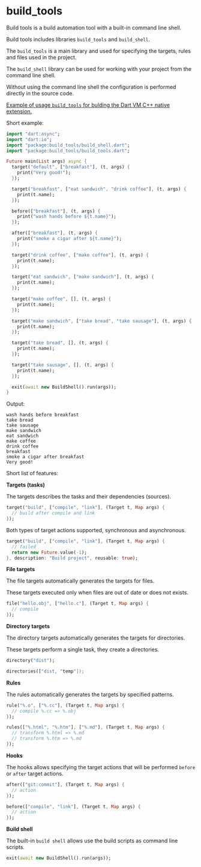build_tools
===========

Build tools is a build automation tool with a built-in command line shell.

Build tools includes libraries `build_tools` and `build_shell`.

The `build_tools` is a main library and used for specifying the targets, rules and files used in the project.

The `build_shell` library can be  used for working with your project from the command line shell.

Without using the command line shell the configuration is performed directly in the source code.

[Example of usage `build_tools` for bulding the Dart VM C++ native extension.][native_extension_with_build_tools]

Short example:

```dart
import "dart:async";
import "dart:io";
import "package:build_tools/build_shell.dart";
import "package:build_tools/build_tools.dart";

Future main(List args) async {
  target("default", ["breakfast"], (t, args) {
    print("Very good!");
  });

  target("breakfast", ["eat sandwich", "drink coffee"], (t, args) {
    print(t.name);
  });

  before(["breakfast"], (t, args) {
    print("wash hands before ${t.name}");
  });

  after(["breakfast"], (t, args) {
    print("smoke a cigar after ${t.name}");
  });

  target("drink coffee", ["make coffee"], (t, args) {
    print(t.name);
  });

  target("eat sandwich", ["make sandwich"], (t, args) {
    print(t.name);
  });

  target("make coffee", [], (t, args) {
    print(t.name);
  });

  target("make sandwich", ["take bread", "take sausage"], (t, args) {
    print(t.name);
  });

  target("take bread", [], (t, args) {
    print(t.name);
  });

  target("take sausage", [], (t, args) {
    print(t.name);
  });

  exit(await new BuildShell().run(args));
}
```

Output:

```
wash hands before breakfast
take bread
take sausage
make sandwich
eat sandwich
make coffee
drink coffee
breakfast
smoke a cigar after breakfast
Very good!
```

Short list of features:

**Targets (tasks)**

The targets describes the tasks and their dependencies (sources).

```dart
target("build", ["compile", "link"], (Target t, Map args) {
  // build after compile and link  
});
```

Both types of target actions supported, synchronous and asynchronous.

```dart
target("build", ["compile", "link"], (Target t, Map args) {
  // failed
  return new Future.value(-1);
}, description: "Build project", reusable: true);
```

**File targets**

The file targets automatically generates the targets for files.

These targets executed only when files are out of date or does not exists.

```dart
file("hello.obj", ["hello.c"], (Target t, Map args) {
  // compile
});
```

**Directory targets**

The directory targets automatically generates the targets for directories.

These targets perform a single task, they create a directories.

```dart
directory("dist");
```

```dart
directories(["dist, "temp"]);
```

**Rules**

The rules automatically generates the targets by specified patterns.

```dart
rule("%.o", ["%.cc"], (Target t, Map args) {
  // compile %.cc => %.obj 
});
```

```dart
rules(["%.html", "%.htm"], ["%.md"], (Target t, Map args) {
  // transform %.html => %.md
  // transform %.htm => %.md
});
```

**Hooks**

The hooks allows specifying the target actions that will be performed `before` or `after` target actions.

```dart
after(["git:commit"], (Target t, Map args) {
  // action
});
```

```dart
before(["compile", "link"], (Target t, Map args) {
  // action
});
```

**Build shell**

The built-in `build shell` allows use the build scripts as command line scripts.

```dart
exit(await new BuildShell().run(args));
```

[native_extension_with_build_tools]: https://github.com/mezoni/native_extension_with_build_tools
